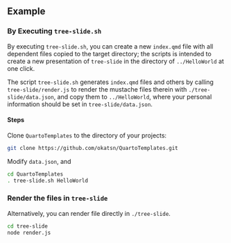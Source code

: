 ## Example
### By Executing `tree-slide.sh`

By executing `tree-slide.sh`, you can create a new `index.qmd` file with all dependent files copied to the target directory; the scripts is intended to create a new presentation of `tree-slide` in the directory of `../HelloWorld` at one click.

The script `tree-slide.sh` generates `index.qmd` files and others by calling `tree-slide/render.js` to render the mustache files therein with `./tree-slide/data.json`, and copy them to `../HelloWorld`, where your personal information should be set in `tree-slide/data.json`.

#### Steps

Clone `QuartoTemplates` to the directory of your projects:

```bash
git clone https://github.com/okatsn/QuartoTemplates.git
```

Modify `data.json`, and 

```bash
cd QuartoTemplates
. tree-slide.sh HelloWorld
```




### Render the files in `tree-slide`

Alternatively, you can render file directly in `./tree-slide`.

```bash
cd tree-slide
node render.js
```



